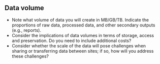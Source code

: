 ## Data volume

* Note what volume of data you will create in MB/GB/TB. Indicate the proportions of raw data, processed data, and other secondary outputs (e.g., reports).
* Consider the implications of data volumes in terms of storage, access and preservation. Do you need to include additional costs?
* Consider whether the scale of the data will pose challenges when sharing or transferring data between sites; if so, how will you address these challenges?